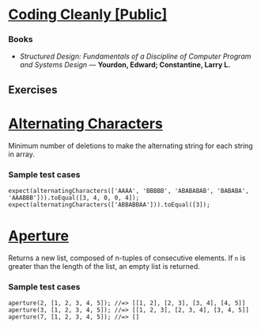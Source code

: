 # [Coding Cleanly [Public]](https://www.notion.so/Coding-Cleanly-Public-516fb0909bb54f738badfa8138b4f030)

### Books

- *Structured Design: Fundamentals of a Discipline of Computer Program and Systems Design* — **Yourdon, Edward; Constantine, Larry L.**

## Exercises

# [Alternating Characters](https://www.notion.so/Alternating-Characters-6730dcaafcb14a36b5590e92ed6b3495)
Minimum number of deletions to make the alternating string for each string in array.

### Sample test cases

    expect(alternatingCharacters(['AAAA', 'BBBBB', 'ABABABAB', 'BABABA', 'AAABBB'])).toEqual([3, 4, 0, 0, 4]);
    expect(alternatingCharacters(['ABBABBAA'])).toEqual([3]);

# [Aperture](https://www.notion.so/Aperture-aff15bc42f414e47bf3adf6685a31bcb)
Returns a new list, composed of n-tuples of consecutive elements. If `n` is greater than the length of the list, an empty list is returned.

### Sample test cases

    aperture(2, [1, 2, 3, 4, 5]); //=> [[1, 2], [2, 3], [3, 4], [4, 5]]
    aperture(3, [1, 2, 3, 4, 5]); //=> [[1, 2, 3], [2, 3, 4], [3, 4, 5]]
    aperture(7, [1, 2, 3, 4, 5]); //=> []
